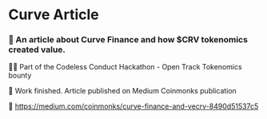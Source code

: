 # Curve Article
### 📰 An article about Curve Finance and how $CRV tokenomics created value. 

👨‍💻 Part of the Codeless Conduct Hackathon - Open Track Tokenomics bounty

🏁 Work finished. Article published on Medium Coinmonks publication

🔗 https://medium.com/coinmonks/curve-finance-and-vecrv-8490d51537c5

